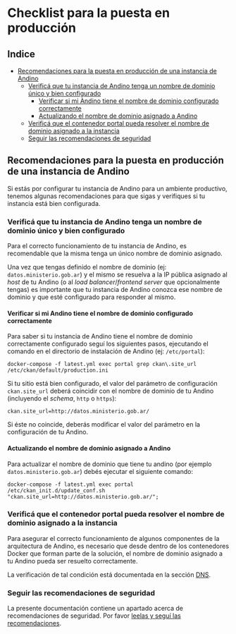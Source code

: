 # Checklist para la puesta en producción

<!-- START doctoc generated TOC please keep comment here to allow auto update -->
<!-- DON'T EDIT THIS SECTION, INSTEAD RE-RUN doctoc TO UPDATE -->
## Indice

- [Recomendaciones para la puesta en producción de una instancia de Andino](#recomendaciones-para-la-puesta-en-produccion-de-una-instancia-de-andino)
  - [Verificá que tu instancia de Andino tenga un nombre de dominio único y bien configurado](#verifica-que-tu-instancia-de-andino-tenga-un-nombre-de-dominio-unico-y-bien-configurado)
    - [Verificar si mi Andino tiene el nombre de dominio configurado correctamente](#verificar-si-mi-andino-tiene-el-nombre-de-dominio-configurado-correctamente)
    - [Actualizando el nombre de dominio asignado a Andino](#actualizando-el-nombre-de-dominio-asignado-a-andino)
  - [Verificá que el contenedor portal pueda resolver el nombre de dominio asignado a la instancia](#verifica-que-el-contenedor-portal-pueda-resolver-el-nombre-de-dominio-asignado-a-la-instancia)
  - [Seguir las recomendaciones de seguridad](#seguir-las-recomendaciones-de-seguridad)

<!-- END doctoc generated TOC please keep comment here to allow auto update -->

## Recomendaciones para la puesta en producción de una instancia de Andino

Si estás por configurar tu instancia de Andino para un ambiente productivo, tenemos algunas recomendaciones para que sigas y verifiques si tu instancia está bien configurada.

### Verificá que tu instancia de Andino tenga un nombre de dominio único y bien configurado

Para el correcto funcionamiento de tu instancia de Andino, es recomendable que la misma tenga un único nombre de dominio asignado.

Una vez que tengas definido el nombre de dominio (ej: `datos.ministerio.gob.ar`) y el mismo se resuelva a la IP pública asignado al _host_ de tu Andino (o al _load balancer_/_frontend server_ que opcionalmente tengas) es importante que tu instancia de Andino conozca ese nombre de dominio y que esté configurado para responder al mismo.

#### Verificar si mi Andino tiene el nombre de dominio configurado correctamente

Para saber si tu instancia de Andino tiene el nombre de dominio correctamente configurado seguí los siguientes pasos, ejecutando el comando en el directorio de instalación de Andino (ej: `/etc/portal`):

    docker-compose -f latest.yml exec portal grep ckan\.site_url /etc/ckan/default/production.ini

Si tu sitio está bien configurado, el valor del parámetro de configuración `ckan.site_url` deberá coincidir con el nombre de dominio de tu Andino (incluyendo el _schema_, `http` o `https`):

    ckan.site_url=http://datos.ministerio.gob.ar/

Si éste no coincide, deberás modificar el valor del parámetro en la configuración de tu Andino.

#### Actualizando el nombre de dominio asignado a Andino

Para actualizar el nombre de dominio que tiene tu andino (por ejemplo `datos.ministerio.gob.ar`) debés ejecutar el siguiente comando:

    docker-compose -f latest.yml exec portal /etc/ckan_init.d/update_conf.sh "ckan.site_url=http://datos.ministerio.gob.ar/";


### Verificá que el contenedor portal pueda resolver el nombre de dominio asignado a la instancia

Para asegurar el correcto funcionamiento de algunos componentes de la arquitectura de Andino, es necesario que desde dentro de los contenedores Docker que forman parte de la solución, el nombre de dominio asignado a tu Andino pueda ser resuelto correctamente.

La verificación de tal condición está documentada en la sección [DNS](dns.md).

### Seguir las recomendaciones de seguridad

La presente documentación contiene un apartado acerca de recomendaciones de seguridad. Por favor [leelas y seguí las recomendaciones](maintenance.md#recomendaciones-de-seguridad-y-optimizaciones).
